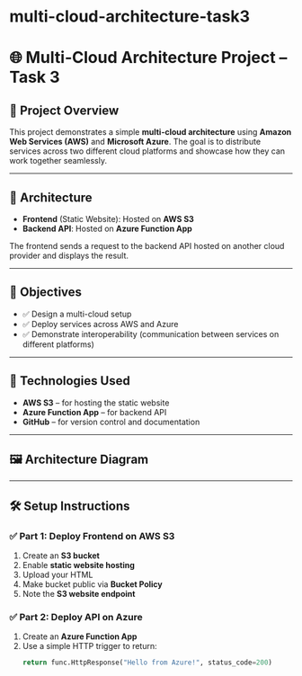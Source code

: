 # multi-cloud-architecture-task3
# 🌐 Multi-Cloud Architecture Project – Task 3

## 🚀 Project Overview

This project demonstrates a simple **multi-cloud architecture** using **Amazon Web Services (AWS)** and **Microsoft Azure**. The goal is to distribute services across two different cloud platforms and showcase how they can work together seamlessly.

---

## 🧱 Architecture

- **Frontend** (Static Website): Hosted on **AWS S3**
- **Backend API**: Hosted on **Azure Function App**

The frontend sends a request to the backend API hosted on another cloud provider and displays the result.

---

## 📌 Objectives

- ✅ Design a multi-cloud setup
- ✅ Deploy services across AWS and Azure
- ✅ Demonstrate interoperability (communication between services on different platforms)

---

## 🔧 Technologies Used

- **AWS S3** – for hosting the static website
- **Azure Function App** – for backend API
- **GitHub** – for version control and documentation

---

## 🖼️ Architecture Diagram

---
## 🛠 Setup Instructions

### ✅ Part 1: Deploy Frontend on AWS S3

1. Create an **S3 bucket**
2. Enable **static website hosting**
3. Upload your HTML
4. Make bucket public via **Bucket Policy**
5. Note the **S3 website endpoint**

### ✅ Part 2: Deploy API on Azure

1. Create an **Azure Function App**
2. Use a simple HTTP trigger to return:
   ```python
   return func.HttpResponse("Hello from Azure!", status_code=200)

